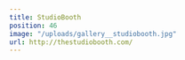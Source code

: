 ```yaml
---
title: StudioBooth
position: 46
image: "/uploads/gallery__studiobooth.jpg"
url: http://thestudiobooth.com/
---
```


